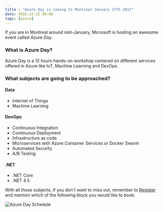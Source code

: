 ```yaml
---
title : "Azure Day is coming to Montreal January 17th 2017"
date: 2016-12-22 09:00
tags: [azure]
---
```


If you are in Montreal around mid-January, Microsoft is hosting an awesome event called  Azure Day.

### What is Azure Day?

Azure Day is a 12 hours hands-on workshop centered on different services offered in Azure like IoT, Machine Learning and DevOps.

### What subjects are going to be approached?

#### Data
* Internet of Things
* Machine Learning

#### DevOps
* Continuous Integration
* Continuous Deployment
* Infrastructure as code
* Microservices with Azure Container Services or Docker Swarm
* Automated Security
* A/B Testing

#### .NET
* .NET Core
* .NET 4.5


With all those subjects, if you don't want to miss out, remember to [Register](mailto:registrationAzure17@microsoft.com) and mention which of the following block you would like to book:

![Azure Day Schedule](/posts/files/azureDay/schedule.PNG)
